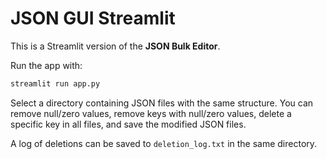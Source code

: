 # JSON GUI Streamlit

This is a Streamlit version of the **JSON Bulk Editor**.

Run the app with:
```bash
streamlit run app.py
```

Select a directory containing JSON files with the same structure. You can remove null/zero values, remove keys with null/zero values, delete a specific key in all files, and save the modified JSON files.

A log of deletions can be saved to `deletion_log.txt` in the same directory.

